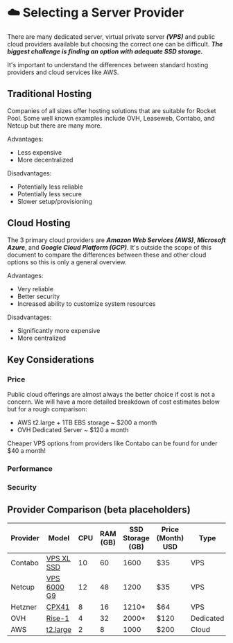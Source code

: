 # :cloud: Selecting a Server Provider

There are many dedicated server, virtual private server ***(VPS)*** and public cloud providers available but choosing the correct one can be difficult. ***The biggest challenge is finding an option with adequate SSD storage.***

It's important to understand the differences between standard hosting providers and cloud services like AWS.


## Traditional Hosting

Companies of all sizes offer hosting solutions that are suitable for Rocket Pool. Some well known examples include OVH, Leaseweb, Contabo, and Netcup
but there are many more.

Advantages:

- Less expensive
- More decentralized


Disadvantages:

- Potentially less reliable
- Potentially less secure
- Slower setup/provisioning


## Cloud Hosting

The 3 primary cloud providers are ***Amazon Web Services (AWS)***, ***Microsoft Azure***, and ***Google Cloud Platform (GCP)***. It's outside the scope of this document to compare the differences between these and other cloud options so this is only a general overview.

Advantages:

- Very reliable
- Better security
- Increased ability to customize system resources


Disadvantages:

- Significantly more expensive
- More centralized


## Key Considerations

### Price

Public cloud offerings are almost always the better choice if cost is not a concern. We will have a more detailed breakdown of cost estimates below but for a rough comparison:
- AWS t2.large + 1TB EBS storage ~ $200 a month
- OVH Dedicated Server ~ $120 a month

Cheaper VPS options from providers like Contabo can be found for under $40 a month!


### Performance


### Security


## Provider Comparison (beta placeholders)
| Provider | Model| CPU | RAM (GB) | SSD Storage (GB) | Price (Month) USD | Type |
| -------- | ----------------------------------------------------------------------- | -- | -- | ---- | ------- | --------- |
| Contabo  | [VPS XL SSD](https://contabo.com/en/vps/vps-xl-ssd/)                    | 10 | 60 | 1600 | $35     | VPS       |
| Netcup   | [VPS 6000 G9](https://www.netcup.eu/bestellen/produkt.php?produkt=2604) | 12 | 48 | 1200 | $35     | VPS       |
| Hetzner  | [CPX41](https://www.hetzner.com/cloud)                                  | 8  | 16 | 1210*| $64     | VPS       |
| OVH      | [Rise-1](https://www.ovhcloud.com/en/bare-metal/rise/rise-1/)           | 4  | 32 | 2000*| $120    | Dedicated |
| AWS      | [t2.large](https://aws.amazon.com/ec2/instance-types/t2/)               | 2  | 8  | 1000 | $200    | Cloud     |
